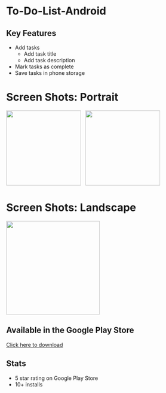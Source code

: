 # To-Do-List-Android
## Key Features
* Add tasks
  * Add task title
  * Add task description
* Mark tasks as complete
* Save tasks in phone storage

# Screen Shots: Portrait

<p float="left">
<img width=200 src = "https://lh3.googleusercontent.com/ajtXiyroZCvDgSKimh__UONiQvoRjYRq_5XqaKFIsvWhp2fNMn1RA7CuoAoAguFTdg=w2560-h1442-rw">
  &nbsp
<img width=200 src = "https://lh3.googleusercontent.com/Ll2sv95HQSzV1-e6yCFW8F4GXsmvK9zOaA97TimuzOWWuk0xRYKXoJe2kzpZGVy8bw=w2560-h1442-rw">
  &nbsp
  
  # Screen Shots: Landscape
<img height=250 src = "https://lh3.googleusercontent.com/2w8jpv3ctegDMG2yVTEFkqixbf-rB69TNY5NMicFIrkcq_NDwF-SYetAzHXntcj2vuM=w2560-h1442-rw">  
</p>


## Available in the Google Play Store
[Click here to download](https://play.google.com/store/apps/details?id=com.weldaregay.abel.todolist)

## Stats
- 5 star rating on Google Play Store
- 10+ installs
